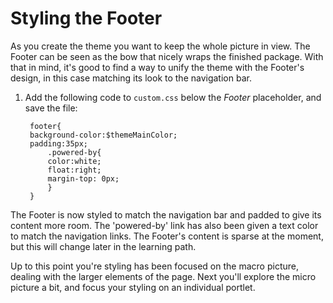 # Styling the Footer

As you create the theme you want to keep the whole picture in view. The Footer 
can be seen as the bow that nicely wraps the finished package. With that in 
mind, it's good to find a way to unify the theme with the Footer's design, in
this case matching its look to the navigation bar.

1. Add the following code to `custom.css` below the *Footer* placeholder, 
   and save the file:

        footer{
        background-color:$themeMainColor;
        padding:35px;
            .powered-by{
            color:white;
            float:right;
            margin-top: 0px;
            }
        }
        
The Footer is now styled to match the navigation bar and padded to give its 
content more room. The 'powered-by' link has also been given a text color to 
match the navigation links. The Footer's content is sparse at the moment, but 
this will change later in the learning path.

Up to this point you're styling has been focused on the macro picture, dealing 
with the larger elements of the page. Next you'll explore the micro picture a
bit, and focus your styling on an individual portlet.